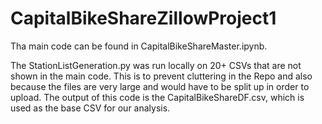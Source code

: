 # CapitalBikeShareZillowProject1

Tha main code can be found in CapitalBikeShareMaster.ipynb.

The StationListGeneration.py was run locally on 20+ CSVs that are not shown in the main code. This is to prevent cluttering in the Repo and also because the files are very large and would have to be split up in order to upload. The output of this code is the CapitalBikeShareDF.csv, which is used as the base CSV for our analysis.
